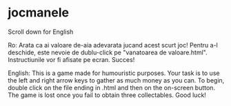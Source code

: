# jocmanele
Scroll down for English

Ro:
Arata ca ai valoare de-aia adevarata jucand acest scurt joc! 
Pentru a-l deschide, este nevoie de dublu-click pe "vanatoarea de valoare.html".
Instructiunile vor fi afisate pe ecran. Succes!

English:
This is a game made for humouristic purposes. 
Your task is to use the left and right arrow keys to gather as much money as you can.
To begin, double click on the file ending in .html and then on the on-screen button.
The game is lost once you fail to obtain three collectables. Good luck!
